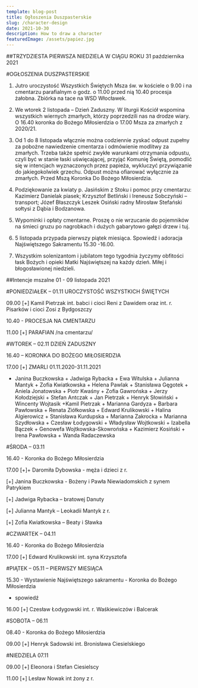 ```yaml
---
template: blog-post
title: Ogłoszenia Duszpasterskie
slug: /character-design
date: 2021-10-30
description: How to draw a character
featuredImage: /assets/papiez.jpg
---
```

 

##TRZYDZIESTA PIERWSZA NIEDZIELA W CIĄGU ROKU   31 października 2021                       

#OGŁOSZENIA DUSZPASTERSKIE

1. Jutro uroczystość Wszystkich Świętych Msza św. w kościele o 9.00 i na  cmentarzu parafialnym o godz. o 11.00  przed nią 10.40  procesja żałobna. Zbiórka na tace na WSD Włocławek.

2. We wtorek 2 listopada – Dzień Zaduszny. W liturgii Kościół wspomina wszystkich wiernych zmarłych, którzy poprzedzili nas na drodze wiary. O 16.40 koronka do Bożego Miłosierdzia o 17.00 Msza za zmarłych z 2020/21.

3. Od 1 do 8 listopada włącznie można codziennie zyskać odpust zupełny za pobożne nawiedzenie cmentarza i odmówienie modlitwy za zmarłych. Trzeba także spełnić zwykłe warunkami otrzymania odpustu, czyli być w stanie łaski uświęcającej, przyjąć Komunię Świętą, pomodlić się w intencjach wyznaczonych przez papieża, wykluczyć przywiązanie do jakiegokolwiek grzechu. Odpust można ofiarować wyłącznie za zmarłych. Przed Mszą Koronka Do Bożego Miłosierdzia.

4. Podziękowanie za kwiaty p. Jasińskim z Stoku  i pomoc przy cmentarzu: Kazimierz Danielak piasek; Krzysztof Betliński i Ireneusz Sobczyński – transport; Józef Błaszczyk Leszek Osiński radny Mirosław Stefański sołtysi z Dąbia i Bodzanowa.

5. Wypominki i opłaty cmentarne. Proszę o nie wrzucanie do pojemników na śmieci gruzu po nagrobkach i dużych gabarytowo gałęzi drzew i tuj. 

6. 5 listopada przypada pierwszy piątek miesiąca. Spowiedź i  adoracja Najświętszego Sakramentu 15.30 -16.00.

7. Wszystkim solenizantom i jubilatom tego tygodnia życzymy obfitości łask Bożych i opieki Matki Najświętszej na każdy dzień. Miłej i błogosławionej niedzieli.

##Intencje mszalne     01 - 09 listopada 2021

#PONIEDZIAŁEK – 01.11 UROCZYSTOŚĆ WSZYSTKICH ŚWIĘTYCH

09.00 [+] Kamil Pietrzak int. babci i cioci Reni z Dawidem oraz int. r. Pisarków i cioci Zosi z Bydgoszczy

10.40 -  PROCESJA NA CMENTARZU

11.00 [+] PARAFIAN /na cmentarzu/

#WTOREK – 02.11 DZIEŃ ZADUSZNY

16.40 – KORONKA DO BOŻEGO MIŁOSIERDZIA

17.00 [+] ZMARLI 01.11.2020-31.11.2021 
+ Janina Buczkowska + Jadwiga Rybacka + Ewa Witulska  + Julianna Mantyk                              + Zofia Kwiatkowska + Helena Pawlak  + Stanisława Gęgotek + Aniela Jonatowska                           + Piotr Kwaśny + Zofia Gawrońska + Jerzy Kołodziejski + Stefan Antczak + Jan Pietrzak                 + Henryk Słowiński  + Wincenty Wojtasik +Kamil Pietrzak + Marianna Gardyza                           + Barbara Pawłowska + Renata Ziółkowska + Edward Krulikowski  + Halina Algierowicz                      + Stanisława Kurdupska + Marianna Zakrocka + Marianna Szydłowska + Czesław Łodygowski                + Władysław Wojtkowski + Izabella Bączek + Genowefa Wojtkowska-Skowrońska                             + Kazimierz Kosiński + Irena Pawłowska  + Wanda Radaczewska

#ŚRODA – 03.11

16.40 - Koronka do Bożego Miłosierdzia

17.00 [+]+ Daromiła Dybowska -  męża i dzieci z r. 

[+] Janina Buczkowska  - Bożeny i Pawła Niewiadomskich z  synem Patrykiem

[+] Jadwiga Rybacka – bratowej Danuty

[+] Julianna Mantyk – Leokadii Mantyk z r.

[+] Zofia Kwiatkowska – Beaty i Sławka

#CZWARTEK – 04.11

16.40 - Koronka do Bożego Miłosierdzia

17.00 [+] Edward Krulikowski int. syna Krzysztofa

#PIĄTEK – 05.11 – PIERWSZY MIESIĄCA

15.30 - Wystawienie Najświętszego sakramentu  - Koronka do Bożego Miłosierdzia
- spowiedź 

16.00 [+] Czesław Łodygowski int. r. Waśkiewiczów i Balcerak 

#SOBOTA – 06.11

08.40 - Koronka do Bożego Miłosierdzia

09.00 [+] Henryk Sadowski int. Bronisława Ciesielskiego

#NIEDZIELA 07.11

09.00 [+] Eleonora i Stefan Ciesielscy

11.00 [+] Lesław Nowak int żony z r. 